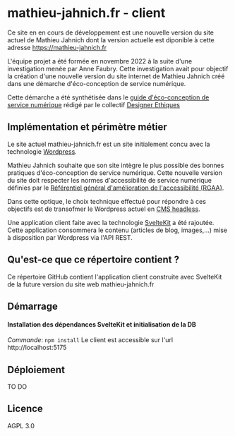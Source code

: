 # mathieu-jahnich.fr - client

Ce site en en cours de développement est une nouvelle version du site actuel de Mathieu Jahnich dont la version actuelle est diponible à cette adresse https://mathieu-jahnich.fr

L'équipe projet a été formée en novembre 2022 à la suite d'une investigation menée par Anne Faubry. Cette investigation avait pour objectif la création d'une nouvelle version du site internet de Mathieu Jahnich créé dans une démarche d'éco-conception de service numérique.

Cette démarche a été synthétisée dans le [guide d'éco-conception de service numérique](https://eco-conception.designersethiques.org/guide/fr/content/0-introduction.html) rédigé par le collectif [Designer Ethiques](https://designersethiques.org/)

## Implémentation et périmètre métier

Le site actuel mathieu-jahnich.fr est un site initialement concu avec la technologie [Wordpress](https://wordpress.com/fr/).

Mathieu Jahnich souhaite que son site intègre le plus possible des bonnes pratiques d'éco-conception de service numérique. Cette nouvelle version du site doit respecter les normes d'accessibilité de service numérique définies par le [Référentiel général d'amélioration de l'accessibilité (RGAA)](https://www.numerique.gouv.fr/publications/rgaa-accessibilite/).

Dans cette optique, le choix technique effectué pour répondre à ces objectifs est de transofmer le Wordpress actuel en [CMS headless](https://www.lafabriquedunet.fr/blog/headless-cms/).

Une application client faite avec la technologie [SvelteKit](https://kit.svelte.dev/) a été rajoutée. Cette application consommera le contenu (articles de blog, images,...) mise à disposition par Wordpress via l'API REST.

## Qu'est-ce que ce répertoire contient ?

Ce répertoire GitHub contient l'application client construite avec SvelteKit de la future version du site web mathieu-jahnich.fr

## Démarrage

#### Installation des dépendances SvelteKit et initialisation de la DB

_Commande_: `npm install`
Le client est accessible sur l'url http://localhost:5175

## Déploiement

TO DO

## Licence

AGPL 3.0
